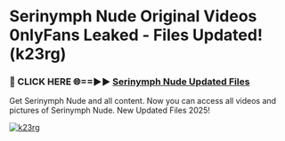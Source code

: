 # Serinymph Nude Original Videos 0nlyFans Leaked - Files Updated! (k23rg)

<h3>🔴 CLICK HERE 🌐==►► <a href="https://tinyurl.com/yc6ubb5a" rel="nofollow">Serinymph Nude Updated Files</a></h3>

Get Serinymph Nude and all content. Now you can access all videos and pictures of Serinymph Nude. New Updated Files 2025!

[![k23rg](https://i.imgur.com/7eu0CRL.gif)](https://tinyurl.com/yc6ubb5a)
